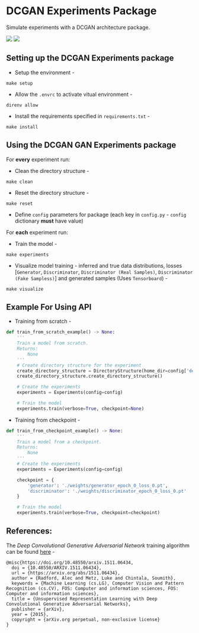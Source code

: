 # DCGAN Experiments Package

Simulate experiments with a DCGAN architecture package.

<p align="left">
    <a href="https://www.python.org/">
    <img src="https://img.shields.io/badge/Python-3.9.6-ff69b4.svg" /></a>
    <a href= "https://pytorch.org/">
    <img src="https://img.shields.io/badge/PyTorch-1.13-2BAF2B.svg" /></a>
</p>

## Setting up the DCGAN Experiments package

- Setup the environment - 
```
make setup
```

- Allow the `.envrc` to activate vitual environment - 
```
direnv allow
```

- Install the requirements specified in `requirements.txt` - 
```
make install
```

## Using the DCGAN GAN Experiments package

For **every** experiment run:

- Clean the directory structure - 
```
make clean
```

- Reset the directory structure - 
```
make reset
```

- Define `config` parameters for package (each key in `config.py` - `config` dictionary **must** have value)

For **each** experiment run:

- Train the model - 
```
make experiments
```

- Visualize model training - inferred and true data distributions, losses [`Generator`, `Discriminator`, `Discriminator (Real Samples)`, `Discriminator (Fake Sampless)`] and generated samples (Uses `Tensorboard`) - 
```
make visualize
```

## Example For Using API

 - Training from scratch - 

```python
def train_from_scratch_example() -> None:
    '''
    Train a model from scratch.
    Returns:
        None
    '''
    # Create directory structure for the experiment
    create_directory_structure = DirectoryStructure(home_dir=config['device']['home directory'])
    create_directory_structure.create_directory_structure()

    # Create the experiments
    experiments = Experiments(config=config)

    # Train the model
    experiments.train(verbose=True, checkpoint=None)
```

- Training from checkpoint - 

```python
def train_from_checkpoint_example() -> None:
    '''
    Train a model from a checkpoint.
    Returns:
        None
    '''
    # Create the experiments
    experiments = Experiments(config=config)

    checkpoint = {
        'generator': './weights/generator_epoch_0_loss_0.pt',
        'discriminator': './weights/discriminator_epoch_0_loss_0.pt'
    }

    # Train the model
    experiments.train(verbose=True, checkpoint=checkpoint)
```

## References:

The *Deep Convolutional Generative Adversarial Network* training algorithm can be found [here](https://arxiv.org/abs/1511.06434) - 
```
@misc{https://doi.org/10.48550/arxiv.1511.06434,
  doi = {10.48550/ARXIV.1511.06434},
  url = {https://arxiv.org/abs/1511.06434},
  author = {Radford, Alec and Metz, Luke and Chintala, Soumith},
  keywords = {Machine Learning (cs.LG), Computer Vision and Pattern Recognition (cs.CV), FOS: Computer and information sciences, FOS: Computer and information sciences},
  title = {Unsupervised Representation Learning with Deep Convolutional Generative Adversarial Networks},
  publisher = {arXiv},
  year = {2015},
  copyright = {arXiv.org perpetual, non-exclusive license}
}
```
